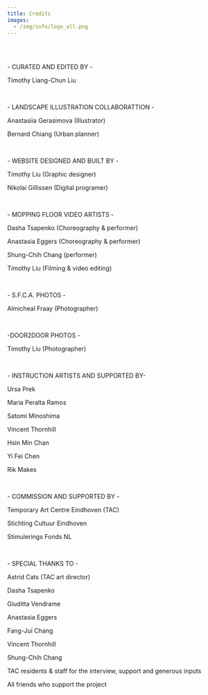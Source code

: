 ```yaml
---
title: Credits
images:
  - /img/info/logo_all.png
---
```

<br>

<br>

\- CURATED AND EDITED BY -

Timothy Liang-Chun Liu

<br>

\- LANDSCAPE ILLUSTRATION COLLABORATTION -

Anastasiia Gerasimova (Illustrator)

Bernard Chiang (Urban planner)

<br>

\- WEBSITE DESIGNED AND BUILT BY -

Timothy Liu (Graphic designer)

Nikolai Gillissen (Digital programer)

<br>

\- MOPPING FLOOR VIDEO ARTISTS -

Dasha Tsapenko (Choreography & performer)

Anastasia Eggers (Choreography & performer)

Shung-Chih Chang (performer)

Timothy Liu (Filming & video editing)

<br>

\- S.F.C.A. PHOTOS -

Almicheal Fraay (Photographer)

<br>

\-DOOR2DOOR PHOTOS  -

Timothy Liu (Photographer)

<br>

\- INSTRUCTION ARTISTS AND SUPPORTED BY-

Ursa Prek

Maria Peralta Ramos

Satomi Minoshima

Vincent Thornhill

Hsin Min Chan

Yi Fei Chen

Rik Makes

<br>

\- COMMISSION AND SUPPORTED BY -

Temporary Art Centre Eindhoven (TAC)

Stichting Cultuur Eindhoven

Stimulerings Fonds NL

<br>

\- SPECIAL THANKS TO -

Astrid Cats (TAC art director)

Dasha Tsapenko

Giuditta Vendrame

Anastasia Eggers

Fang-Jui Chang

Vincent Thornhill

Shung-Chih Chang

TAC residents & staff for the interview, support and generous inputs

All friends who support the project

<br>

<br>

<br>